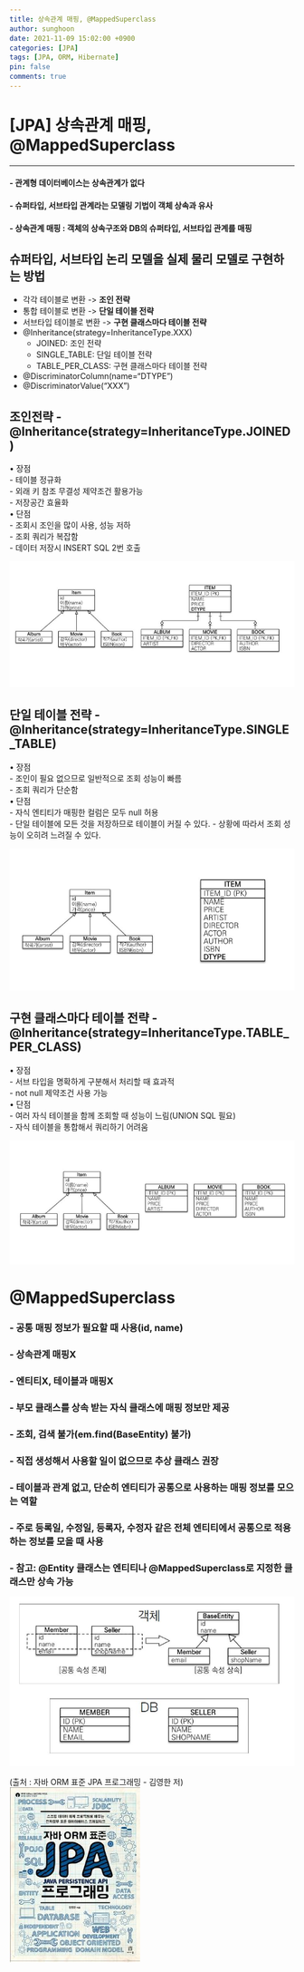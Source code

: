 ```yaml
---
title: 상속관계 매핑, @MappedSuperclass 
author: sunghoon
date: 2021-11-09 15:02:00 +0900
categories: [JPA]
tags: [JPA, ORM, Hibernate]
pin: false
comments: true
--- 
```


# [JPA] 상속관계 매핑, @MappedSuperclass 
---

#### - 관계형 데이터베이스는 상속관계가 없다  
#### - 슈퍼타입, 서브타입 관계라는 모델링 기법이 객체 상속과 유사  
#### - 상속관계 매핑 : 객체의 상속구조와 DB의 슈퍼타입, 서브타입 관계를 매핑    
## 슈퍼타입, 서브타입 논리 모델을 실제 물리 모델로 구현하는 방법
- 각각 테이블로 변환 -> **조인 전략**  
- 통합 테이블로 변환 -> **단일 테이블 전략**  
- 서브타입 테이블로 변환 -> **구현 클래스마다 테이블 전략**  
- @Inheritance(strategy=InheritanceType.XXX)
	- JOINED: 조인 전략
	- SINGLE_TABLE: 단일 테이블 전략
	- TABLE_PER_CLASS: 구현 클래스마다 테이블 전략
- @DiscriminatorColumn(name=“DTYPE”)
- @DiscriminatorValue(“XXX”)

## 조인전략 - @Inheritance(strategy=InheritanceType.JOINED)  
 
• 장점  
	- 테이블 정규화  
	- 외래 키 참조 무결성 제약조건 활용가능  
	- 저장공간 효율화  
• 단점  
	- 조회시 조인을 많이 사용, 성능 저하  
	- 조회 쿼리가 복잡함  
	- 데이터 저장시 INSERT SQL 2번 호출  

![사진1](/assets/img/JPA_8/JPA_8_1.jpg)    

## 단일 테이블 전략 - @Inheritance(strategy=InheritanceType.SINGLE_TABLE)   

• 장점  
	- 조인이 필요 없으므로 일반적으로 조회 성능이 빠름  
	- 조회 쿼리가 단순함  
• 단점  
	- 자식 엔티티가 매핑한 컬럼은 모두 null 허용  
	- 단일 테이블에 모든 것을 저장하므로 테이블이 커질 수 있다. 
	- 상황에 따라서 조회 성능이 오히려 느려질 수 있다.  

![사진2](/assets/img/JPA_8/JPA_8_2.jpg)  

## 구현 클래스마다 테이블 전략 - @Inheritance(strategy=InheritanceType.TABLE_PER_CLASS)     

• 장점  
	- 서브 타입을 명확하게 구분해서 처리할 때 효과적  
	- not null 제약조건 사용 가능  
• 단점  
	- 여러 자식 테이블을 함께 조회할 때 성능이 느림(UNION SQL 필요)  
	- 자식 테이블을 통합해서 쿼리하기 어려움  

![사진3](/assets/img/JPA_8/JPA_8_3.jpg)   


# @MappedSuperclass  

### - 공통 매핑 정보가 필요할 때 사용(id, name)
### - 상속관계 매핑X  
### - 엔티티X, 테이블과 매핑X  
### - 부모 클래스를 상속 받는 자식 클래스에 매핑 정보만 제공  
### - 조회, 검색 불가(em.find(BaseEntity) 불가)  
### - 직접 생성해서 사용할 일이 없으므로 추상 클래스 권장  
### - 테이블과 관계 없고, 단순히 엔티티가 공통으로 사용하는 매핑 정보를 모으는 역할  
### - 주로 등록일, 수정일, 등록자, 수정자 같은 전체 엔티티에서 공통으로 적용하는 정보를 모을 때 사용  
### - 참고: @Entity 클래스는 엔티티나 @MappedSuperclass로 지정한 클래스만 상속 가능    
![사진4](/assets/img/JPA_8/JPA_8_4.jpg)  

(출처 : 자바 ORM 표준 JPA 프로그래밍 - 김영한 저)  
![출처책표지](/assets/img/JPA_book.jpg)
